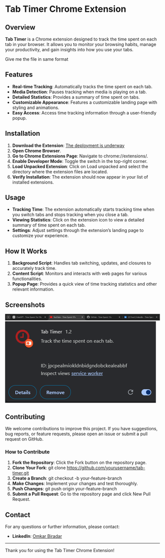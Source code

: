 # Tab Timer Chrome Extension

## Overview

**Tab Timer** is a Chrome extension designed to track the time spent on each tab in your browser. It allows you to monitor your browsing habits, manage your productivity, and gain insights into how you use your tabs.


Give me the file in same format 

## Features

- **Real-time Tracking**: Automatically tracks the time spent on each tab.
- **Media Detection**: Pauses tracking when media is playing on a tab.
- **Detailed Statistics**: Provides a summary of time spent on tabs.
- **Customizable Appearance**: Features a customizable landing page with styling and animations.
- **Easy Access**: Access time tracking information through a user-friendly popup.

## Installation

1. **Download the Extension**: [The deployment is underway](#)
2. **Open Chrome Browser**.
3. **Go to Chrome Extensions Page**: Navigate to chrome://extensions/.
4. **Enable Developer Mode**: Toggle the switch in the top-right corner.
5. **Load Unpacked Extension**: Click on Load unpacked and select the directory where the extension files are located.
6. **Verify Installation**: The extension should now appear in your list of installed extensions.

## Usage

- **Tracking Time**: The extension automatically starts tracking time when you switch tabs and stops tracking when you close a tab.
- **Viewing Statistics**: Click on the extension icon to view a detailed summary of time spent on each tab.
- **Settings**: Adjust settings through the extension’s landing page to customize your experience.

## How It Works

1. **Background Script**: Handles tab switching, updates, and closures to accurately track time.
2. **Content Script**: Monitors and interacts with web pages for various functionalities.
3. **Popup Page**: Provides a quick view of time tracking statistics and other relevant information.

## Screenshots

![Screenshot 1](assets/image2.png)
![Screenshot 2](assets/image.png)

## Contributing

We welcome contributions to improve this project. If you have suggestions, bug reports, or feature requests, please open an issue or submit a pull request on GitHub.

### How to Contribute

1. **Fork the Repository**: Click the Fork button on the repository page.
2. **Clone Your Fork**: git clone https://github.com/yourusername/tab-timer.git
3. **Create a Branch**: git checkout -b your-feature-branch
4. **Make Changes**: Implement your changes and test thoroughly.
5. **Push Changes**: git push origin your-feature-branch
6. **Submit a Pull Request**: Go to the repository page and click New Pull Request.


## Contact

For any questions or further information, please contact:

- **LinkedIn**: [Omkar Biradar](https://www.linkedin.com/in/ob17/)

---

Thank you for using the Tab Timer Chrome Extension!
